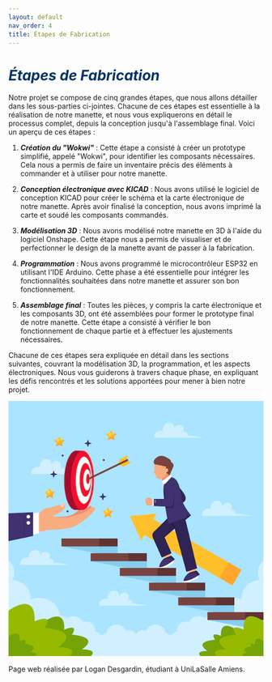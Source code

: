```yaml
---
layout: default
nav_order: 4
title: Étapes de Fabrication
---
```


# <span style="color:#003366">_Étapes de Fabrication_</span>

Notre projet se compose de cinq grandes étapes, que nous allons détailler dans les sous-parties ci-jointes. Chacune de ces étapes est essentielle à la réalisation de notre manette, et nous vous expliquerons en détail le processus complet, depuis la conception jusqu'à l'assemblage final. Voici un aperçu de ces étapes :

1. _**Création du "Wokwi"**_ : Cette étape a consisté à créer un prototype simplifié, appelé "Wokwi", pour identifier les composants nécessaires. Cela nous a permis de faire un inventaire précis des éléments à commander et à utiliser pour notre manette.

2. _**Conception électronique avec KICAD**_ : Nous avons utilisé le logiciel de conception KICAD pour créer le schéma et la carte électronique de notre manette. Après avoir finalisé la conception, nous avons imprimé la carte et soudé les composants commandés.

3. _**Modélisation 3D**_ : Nous avons modélisé notre manette en 3D à l'aide du logiciel Onshape. Cette étape nous a permis de visualiser et de perfectionner le design de la manette avant de passer à la fabrication.

4. _**Programmation**_ : Nous avons programmé le microcontrôleur ESP32 en utilisant l'IDE Arduino. Cette phase a été essentielle pour intégrer les fonctionnalités souhaitées dans notre manette et assurer son bon fonctionnement.

5. _**Assemblage final**_ : Toutes les pièces, y compris la carte électronique et les composants 3D, ont été assemblées pour former le prototype final de notre manette. Cette étape a consisté à vérifier le bon fonctionnement de chaque partie et à effectuer les ajustements nécessaires.

Chacune de ces étapes sera expliquée en détail dans les sections suivantes, couvrant la modélisation 3D, la programmation, et les aspects électroniques. Nous vous guiderons à travers chaque phase, en expliquant les défis rencontrés et les solutions apportées pour mener à bien notre projet.

![Illustration etapes](images/image12.png)


Page web réalisée par Logan Desgardin, étudiant à UniLaSalle Amiens.
